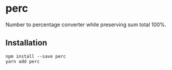 perc
======

Number to percentage converter while preserving sum total 100%.

## Installation

```
npm install --save perc
yarn add perc
```

